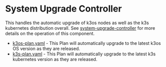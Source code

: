 # System Upgrade Controller

This handles the automatic upgrade of k3os nodes as well as the k3s kubernetes distribution overall.  See [system-upgrade-controller](https://github.com/rancher/system-upgrade-controller) for more details on the operation of this component.

* [k3os-plan.yaml](k3os-plan.yaml) - This Plan will automatically upgrade to the latest k3os OS version as they are released.
* [k3s-plan.yaml](k3s-plan.yaml) - This Plan will automatically upgrade to the latest k3s kubernetes version as they are released.

